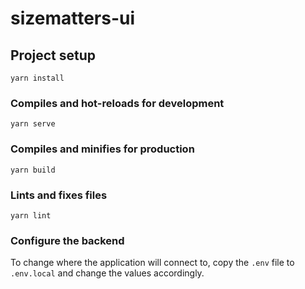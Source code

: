 # sizematters-ui

## Project setup
```
yarn install
```

### Compiles and hot-reloads for development
```
yarn serve
```

### Compiles and minifies for production
```
yarn build
```

### Lints and fixes files
```
yarn lint
```

### Configure the backend
To change where the application will connect to, copy the `.env` file to `.env.local` and change the values accordingly.